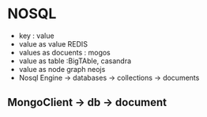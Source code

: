 # NOSQL 
- key : value
- value as value REDIS
- values as docuents : mogos
- value as table :BigTAble, casandra
- value as node graph neojs
- Nosql Engine -> databases -> collections -> documents

## MongoClient -> db -> document 
